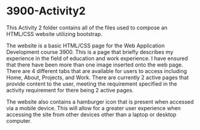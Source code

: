 # 3900-Activity2

This Activity 2 folder contains all of the files used to compose an HTML/CSS website utilizing bootstrap.

The website is a basic HTML/CSS page for the Web Application Development course 3900. This is a page that
briefly describes my experience in the field of education and work experience. I have ensured that there
have been more than one image inserted onto the web page. There are 4 different tabs that are available
for users to access including Home, About, Projects, and Work. There are currently 2 active pages that provide
content to the user, meeting the requirement specified in the activity requirement for there being 2 active
pages.

The website also contains a hamburger icon that is present when accessed via a mobile device. This will allow
for a greater user experience when accessing the site from other devices other than a laptop or desktop computer.
